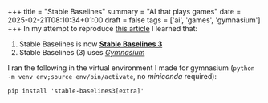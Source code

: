 +++
title = "Stable Baselines"
summary = "AI that plays games"
date = 2025-02-21T08:10:34+01:00
draft = false
tags = ['ai', 'games', 'gymnasium']
+++
In my attempt to reproduce [this article](https://towardsdatascience.com/how-to-train-an-ai-to-play-any-game-f1489f3bc5c/) I learned that:
1. Stable Baselines is now [**Stable Baselines 3**](https://github.com/DLR-RM/stable-baselines3)
3. Stable Baselines (3) uses [*Gymnasium*](https://gymnasium.farama.org/)

I ran the following in the virtual environment I made for gymnasium (`python -m venv env;source env/bin/activate`, no *miniconda* required):

```
pip install 'stable-baselines3[extra]'
```

